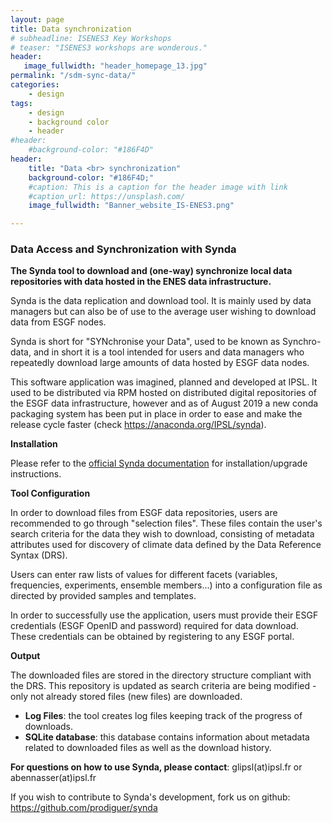 ```yaml
---
layout: page
title: Data synchronization
# subheadline: ISENES3 Key Workshops
# teaser: "ISENES3 workshops are wonderous."
header:
   image_fullwidth: "header_homepage_13.jpg"
permalink: "/sdm-sync-data/"
categories:
    - design
tags:
    - design
    - background color
    - header
#header:
    #background-color: "#186F4D"
header:
    title: "Data <br> synchronization"
    background-color: "#186F4D;"
    #caption: This is a caption for the header image with link
    #caption_url: https://unsplash.com/
    image_fullwidth: "Banner_website_IS-ENES3.png"

---
```


### Data Access and Synchronization with Synda

**The Synda tool to download and (one-way) synchronize local data repositories with data hosted in the ENES data infrastructure.**

Synda is the data replication and download tool. It is mainly used by data managers but can also be of use to the average user wishing to download data from ESGF nodes.

Synda is short for "SYNchronise your Data", used to be known as Synchro-data, and in short it is a tool intended for users and data managers who repeatedly download large amounts of data hosted by ESGF data nodes.

This software application was imagined, planned and developed at IPSL. It used to be distributed via RPM hosted on distributed digital repositories of the ESGF data infrastructure, however and as of August 2019 a new conda packaging system has been put in place in order to ease and make the release cycle faster (check https://anaconda.org/IPSL/synda).

**Installation**

Please refer to the [official Synda documentation](https://prodiguer.github.io/synda/) for installation/upgrade instructions.

**Tool Configuration**

In order to download files from ESGF data repositories, users are recommended to go through "selection files". These files contain the user's search criteria for the data they wish to download, consisting of metadata attributes used for discovery of climate data defined by the Data Reference Syntax (DRS).

Users can enter raw lists of values for different facets (variables, frequencies, experiments, ensemble members...) into a configuration file as directed by provided samples and templates.

In order to successfully use the application, users must provide their ESGF credentials (ESGF OpenID and password) required for data download. These credentials can be obtained by registering to any ESGF portal.

**Output**

The downloaded files are stored in the directory structure compliant with the DRS. This repository is updated as search criteria are being modified - only not already stored files (new files) are downloaded.
- **Log Files**: the tool creates log files keeping track of the progress of downloads.
- **SQLite database**: this database contains information about metadata related to downloaded files as well as the download history.
 

**For questions on how to use Synda, please contact**: glipsl(at)ipsl.fr or abennasser(at)ipsl.fr

If you wish to contribute to Synda's development, fork us on github:  https://github.com/prodiguer/synda

 
